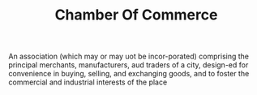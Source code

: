 ---
title: Chamber Of Commerce
letter: C
permalink: "/definitions/bld-chamber-of-commerce.html"
body: An association (which may or may uot be incor-porated) comprising the principal
  merchants, manufacturers, aud traders of a city, design-ed for convenience in buying,
  selling, and exchanging goods, and to foster the commercial and industrial interests
  of the place
published_at: '2018-07-07'
source: Black's Law Dictionary 2nd Ed (1910)
layout: post
---